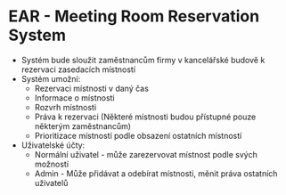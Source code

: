 # EAR - Meeting Room Reservation System

* Systém bude sloužit zaměstnancům firmy v kancelářské budově k rezervaci zasedacích místností
* Systém umožní:
    * Rezervaci místnosti v daný čas
    * Informace o místnosti
    * Rozvrh místnosti
    * Práva k rezervaci (Některé místnosti budou přístupné pouze některým zaměstnancům)
    * Prioritizace místností podle obsazení ostatních místností
* Uživatelské účty:
    * Normální uživatel - může zarezervovat místnost podle svých možností
    * Admin - Může přidávat a odebírat místnosti, měnit práva ostatních uživatelů



